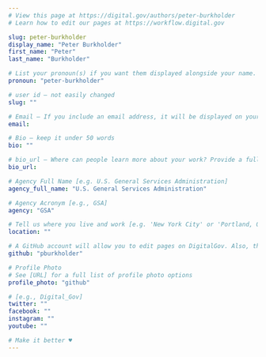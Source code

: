 ```yaml
---
# View this page at https://digital.gov/authors/peter-burkholder
# Learn how to edit our pages at https://workflow.digital.gov

slug: peter-burkholder
display_name: "Peter Burkholder"
first_name: "Peter"
last_name: "Burkholder"

# List your pronoun(s) if you want them displayed alongside your name. If blank, we'll use just your name. Learn more http://mypronouns.org
pronoun: "peter-burkholder"

# user id — not easily changed
slug: ""

# Email — If you include an email address, it will be displayed on your profile page
email:

# Bio — keep it under 50 words
bio: ""

# bio_url — Where can people learn more about your work? Provide a full URL [e.g. 'https://www.example.gov/']
bio_url:

# Agency Full Name [e.g. U.S. General Services Administration]
agency_full_name: "U.S. General Services Administration"

# Agency Acronym [e.g., GSA]
agency: "GSA"

# Tell us where you live and work [e.g. 'New York City' or 'Portland, OR']
location: ""

# A GitHub account will allow you to edit pages on DigitalGov. Also, the image used in your GitHub account can be used to populate your digital.gov profile photo. Learn more about getting a Github account at [URL]
github: "pburkholder"

# Profile Photo
# See [URL] for a full list of profile photo options
profile_photo: "github"

# [e.g., Digital_Gov]
twitter: ""
facebook: ""
instagram: ""
youtube: ""

# Make it better ♥
---
```

